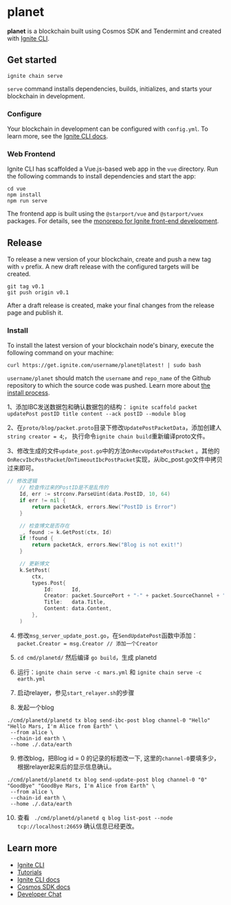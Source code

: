 # planet
**planet** is a blockchain built using Cosmos SDK and Tendermint and created with [Ignite CLI](https://ignite.com/cli).

## Get started

```
ignite chain serve
```

`serve` command installs dependencies, builds, initializes, and starts your blockchain in development.

### Configure

Your blockchain in development can be configured with `config.yml`. To learn more, see the [Ignite CLI docs](https://docs.ignite.com).

### Web Frontend

Ignite CLI has scaffolded a Vue.js-based web app in the `vue` directory. Run the following commands to install dependencies and start the app:

```
cd vue
npm install
npm run serve
```

The frontend app is built using the `@starport/vue` and `@starport/vuex` packages. For details, see the [monorepo for Ignite front-end development](https://github.com/ignite/web).

## Release
To release a new version of your blockchain, create and push a new tag with `v` prefix. A new draft release with the configured targets will be created.

```
git tag v0.1
git push origin v0.1
```

After a draft release is created, make your final changes from the release page and publish it.

### Install
To install the latest version of your blockchain node's binary, execute the following command on your machine:

```
curl https://get.ignite.com/username/planet@latest! | sudo bash
```
`username/planet` should match the `username` and `repo_name` of the Github repository to which the source code was pushed. Learn more about [the install process](https://github.com/allinbits/starport-installer).

1、添加IBC发送数据包和确认数据包的结构：
`ignite scaffold packet updatePost postID title content --ack postID --module blog`

2、在`proto/blog/packet.proto`目录下修改`UpdatePostPacketData`，添加创建人`string creator = 4`;， 执行命令`ignite chain build`重新编译proto文件。

3、修改生成的文件`update_post.go`中的方法`OnRecvUpdatePostPacket` 。其他的`OnRecvIbcPostPacket`/`OnTimeoutIbcPostPacket`实现，从ibc_post.go文件中拷贝过来即可。
```go
// 修改逻辑
	// 检查传过来的PostID是不是乱传的
	Id, err := strconv.ParseUint(data.PostID, 10, 64)
	if err != nil {
		return packetAck, errors.New("PostID is Error")
	}

	// 检查博文是否存在
	_, found := k.GetPost(ctx, Id)
	if !found {
		return packetAck, errors.New("Blog is not exit!")
	}

	// 更新博文
	k.SetPost(
		ctx,
		types.Post{
			Id:      Id,
			Creator: packet.SourcePort + "-" + packet.SourceChannel + "-" + data.Creator,
			Title:   data.Title,
			Content: data.Content,
		},
	)
```
4. 修改`msg_server_update_post.go`，在`SendUpdatePost`函数中添加：`packet.Creator = msg.Creator // 添加一个Creator`

5. `cd cmd/planetd/` 然后编译 `go build`，生成 planetd

6. 运行：`ignite chain serve -c mars.yml` 和 `ignite chain serve -c earth.yml`

7. 启动relayer，参见`start_relayer.sh`的步骤

8. 发起一个blog
```shell
./cmd/planetd/planetd tx blog send-ibc-post blog channel-0 "Hello" "Hello Mars, I'm Alice from Earth" \
 --from alice \
 --chain-id earth \
 --home ./.data/earth
```

9. 修改blog，把Blog id = 0 的记录的标题改一下, 这里的`channel-0`要填多少，根据relayer起来后的显示信息确认。
```shell
./cmd/planetd/planetd tx blog send-update-post blog channel-0 "0" "GoodBye" "GoodBye Mars, I'm Alice from Earth" \
 --from alice \
 --chain-id earth \
 --home ./.data/earth
```

10. 查看 ` ./cmd/planetd/planetd q blog list-post --node tcp://localhost:26659` 确认信息已经更改。


## Learn more

- [Ignite CLI](https://ignite.com/cli)
- [Tutorials](https://docs.ignite.com/guide)
- [Ignite CLI docs](https://docs.ignite.com)
- [Cosmos SDK docs](https://docs.cosmos.network)
- [Developer Chat](https://discord.gg/ignite)
